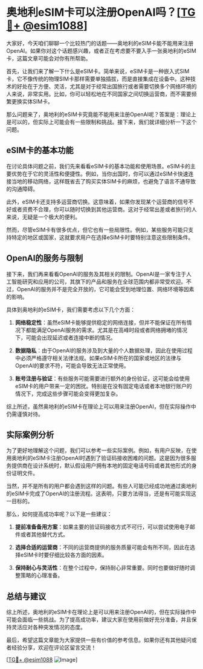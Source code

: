 # 奥地利eSIM卡可以注册OpenAI吗？[[TG💪+ @esim1088](https://t.me/s/esim1088)]

大家好，今天咱们聊聊一个比较热门的话题——奥地利的eSIM卡能不能用来注册OpenAI。如果你对这个话题感兴趣，或者正在考虑要不要入手一张奥地利的eSIM卡，这篇文章可能会对你有所帮助。

首先，让我们来了解一下什么是eSIM卡。简单来说，eSIM卡是一种嵌入式SIM卡，它不像传统的物理SIM卡那样需要单独插拔，而是直接集成在设备中。这种技术的好处在于方便、灵活，尤其是对于经常出国旅行或者需要切换多个网络环境的人来说，非常实用。比如，你可以轻松地在不同国家之间切换运营商，而不需要频繁更换实体SIM卡。

那么问题来了，奥地利的eSIM卡究竟能不能用来注册OpenAI呢？答案是：理论上是可以的，但实际上可能会有一些限制和挑战。接下来，我们就详细分析一下这个问题。

## eSIM卡的基本功能

在讨论具体问题之前，我们先来看看eSIM卡的基本功能和使用场景。eSIM卡的主要优势在于它的灵活性和便捷性。例如，当你出国时，你可以通过eSIM卡快速连接当地的移动网络，这样既省去了购买实体SIM卡的麻烦，也避免了语言不通导致的沟通障碍。

此外，eSIM卡还支持多运营商切换。这意味着，如果你发现某个运营商的信号不好或者资费不合理，你可以随时切换到其他运营商。这对于经常出差或者旅行的人来说，无疑是一个极大的便利。

然而，尽管eSIM卡有很多优点，但它也有一些局限性。例如，某些服务可能只支持特定的地区或国家，这就要求用户在选择eSIM卡时要特别注意这些限制条件。

## OpenAI的服务与限制

接下来，我们再来看看OpenAI的服务及其相关的限制。OpenAI是一家专注于人工智能研究和应用的公司，其旗下的产品和服务在全球范围内都非常受欢迎。不过，OpenAI的服务并不是完全开放的，它可能会受到地理位置、网络环境等因素的影响。

具体到奥地利的eSIM卡，我们需要考虑以下几个方面：

1. **网络稳定性**：虽然eSIM卡能够提供稳定的网络连接，但并不能保证在所有情况下都能满足OpenAI服务的需求。尤其是在高峰时段或者网络拥堵的情况下，可能会出现延迟或者连接中断的情况。

2. **数据隐私**：由于OpenAI的服务涉及到大量的个人数据处理，因此在使用过程中必须严格遵守相关法律法规。如果eSIM卡所在的国家或地区的法律与OpenAI的要求不符，可能会导致无法正常使用。

3. **账号注册与验证**：有些服务可能需要进行额外的身份验证，这可能会给使用eSIM卡的用户带来一定的困扰。特别是在没有固定电话或者本地银行账户的情况下，完成这些步骤可能会变得更加复杂。

综上所述，虽然奥地利的eSIM卡在理论上可以用来注册OpenAI，但在实际操作中仍需谨慎对待。

## 实际案例分析

为了更好地理解这个问题，我们可以参考一些实际案例。例如，有用户反映，在使用奥地利的eSIM卡注册OpenAI时遇到了验证码接收困难的问题。这是因为很多服务提供商在设计系统时，默认假设用户拥有本地的固定电话号码或者其他形式的身份证明文件。

当然，并不是所有的用户都会遇到这样的问题。有些人可能已经成功地通过奥地利的eSIM卡完成了OpenAI的注册流程。这表明，只要方法得当，还是有可能实现这一目标的。

那么，如何提高成功率呢？以下是一些建议：

1. **提前准备备用方案**：如果主要的验证码接收方式不可行，可以尝试使用电子邮件或者其他替代方式。
   
2. **选择合适的运营商**：不同的运营商提供的服务质量可能会有所不同，因此在选择eSIM卡时要仔细比较各方面的因素。

3. **保持耐心与灵活性**：在整个过程中，保持耐心非常重要。同时也要做好随时调整策略的心理准备。

## 总结与建议

综上所述，奥地利的eSIM卡在理论上是可以用来注册OpenAI的，但在实际操作中可能会面临一些挑战。为了提高成功率，建议大家在使用前做好充分准备，并且保持灵活应对各种突发情况的态度。

最后，希望这篇文章能为大家提供一些有价值的参考信息。如果你还有其他疑问或者经验分享，欢迎在评论区留言交流！

[[TG💪+ @esim1088](https://t.me/s/esim1088) ![Image](https://i.postimg.cc/4NQfJmqS/Snipaste-2025-05-13-00-14-12.png)]